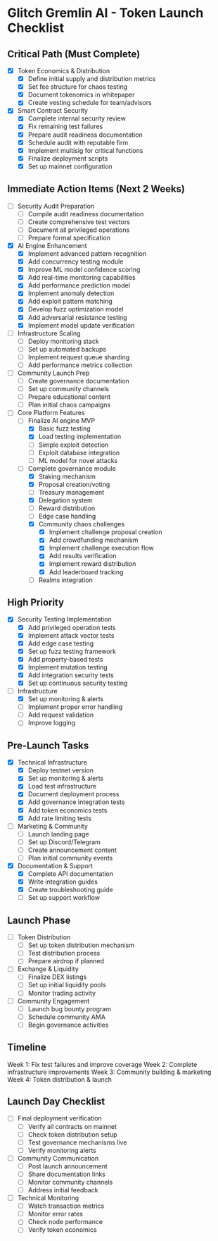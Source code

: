 # Glitch Gremlin AI - Token Launch Checklist

## Critical Path (Must Complete)
- [x] Token Economics & Distribution
  - [x] Define initial supply and distribution metrics
  - [x] Set fee structure for chaos testing
  - [x] Document tokenomics in whitepaper
  - [x] Create vesting schedule for team/advisors

- [x] Smart Contract Security
  - [x] Complete internal security review
  - [x] Fix remaining test failures
  - [x] Prepare audit readiness documentation
  - [x] Schedule audit with reputable firm
  - [x] Implement multisig for critical functions
  - [x] Finalize deployment scripts
  - [x] Set up mainnet configuration

## Immediate Action Items (Next 2 Weeks)
- [ ] Security Audit Preparation
  - [ ] Compile audit readiness documentation
  - [ ] Create comprehensive test vectors
  - [ ] Document all privileged operations
  - [ ] Prepare formal specification

- [x] AI Engine Enhancement
  - [x] Implement advanced pattern recognition
  - [x] Add concurrency testing module
  - [x] Improve ML model confidence scoring
  - [x] Add real-time monitoring capabilities
  - [x] Add performance prediction model
  - [x] Implement anomaly detection
  - [x] Add exploit pattern matching
  - [x] Develop fuzz optimization model
  - [x] Add adversarial resistance testing
  - [x] Implement model update verification

- [ ] Infrastructure Scaling
  - [ ] Deploy monitoring stack
  - [ ] Set up automated backups
  - [ ] Implement request queue sharding
  - [ ] Add performance metrics collection

- [ ] Community Launch Prep
  - [ ] Create governance documentation
  - [ ] Set up community channels
  - [ ] Prepare educational content
  - [ ] Plan initial chaos campaigns

- [ ] Core Platform Features
  - [ ] Finalize AI engine MVP
    - [x] Basic fuzz testing
    - [x] Load testing implementation
    - [ ] Simple exploit detection
    - [ ] Exploit database integration
    - [ ] ML model for novel attacks
  - [ ] Complete governance module
    - [x] Staking mechanism
    - [x] Proposal creation/voting
    - [ ] Treasury management
    - [x] Delegation system
    - [ ] Reward distribution
    - [ ] Edge case handling
    - [x] Community chaos challenges
      - [x] Implement challenge proposal creation
      - [x] Add crowdfunding mechanism
      - [x] Implement challenge execution flow
      - [x] Add results verification
      - [x] Implement reward distribution
      - [x] Add leaderboard tracking
    - [ ] Realms integration

## High Priority
- [x] Security Testing Implementation
  - [x] Add privileged operation tests
  - [x] Implement attack vector tests
  - [x] Add edge case testing
  - [x] Set up fuzz testing framework
  - [x] Add property-based tests
  - [x] Implement mutation testing
  - [x] Add integration security tests
  - [x] Set up continuous security testing

- [ ] Infrastructure
  - [x] Set up monitoring & alerts
  - [ ] Implement proper error handling
  - [ ] Add request validation
  - [ ] Improve logging

## Pre-Launch Tasks
- [x] Technical Infrastructure
  - [x] Deploy testnet version
  - [x] Set up monitoring & alerts
  - [x] Load test infrastructure
  - [x] Document deployment process
  - [x] Add governance integration tests
  - [x] Add token economics tests
  - [x] Add rate limiting tests

- [ ] Marketing & Community
  - [ ] Launch landing page
  - [ ] Set up Discord/Telegram
  - [ ] Create announcement content
  - [ ] Plan initial community events

- [x] Documentation & Support
  - [x] Complete API documentation
  - [x] Write integration guides
  - [x] Create troubleshooting guide
  - [ ] Set up support workflow

## Launch Phase
- [ ] Token Distribution
  - [ ] Set up token distribution mechanism
  - [ ] Test distribution process
  - [ ] Prepare airdrop if planned

- [ ] Exchange & Liquidity
  - [ ] Finalize DEX listings
  - [ ] Set up initial liquidity pools
  - [ ] Monitor trading activity

- [ ] Community Engagement
  - [ ] Launch bug bounty program
  - [ ] Schedule community AMA
  - [ ] Begin governance activities

## Timeline
Week 1: Fix test failures and improve coverage
Week 2: Complete infrastructure improvements
Week 3: Community building & marketing
Week 4: Token distribution & launch

## Launch Day Checklist
- [ ] Final deployment verification
  - [ ] Verify all contracts on mainnet
  - [ ] Check token distribution setup
  - [ ] Test governance mechanisms live
  - [ ] Verify monitoring alerts
  
- [ ] Community Communication
  - [ ] Post launch announcement
  - [ ] Share documentation links
  - [ ] Monitor community channels
  - [ ] Address initial feedback

- [ ] Technical Monitoring
  - [ ] Watch transaction metrics
  - [ ] Monitor error rates
  - [ ] Check node performance
  - [ ] Verify token economics
